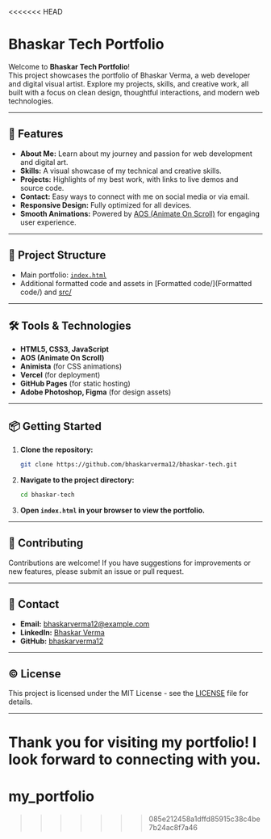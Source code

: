 <<<<<<< HEAD
# Bhaskar Tech Portfolio

Welcome to **Bhaskar Tech Portfolio**!  
This project showcases the portfolio of Bhaskar Verma, a web developer and digital visual artist. Explore my projects, skills, and creative work, all built with a focus on clean design, thoughtful interactions, and modern web technologies.

---

## 🚀 Features

- **About Me:** Learn about my journey and passion for web development and digital art.
- **Skills:** A visual showcase of my technical and creative skills.
- **Projects:** Highlights of my best work, with links to live demos and source code.
- **Contact:** Easy ways to connect with me on social media or via email.
- **Responsive Design:** Fully optimized for all devices.
- **Smooth Animations:** Powered by [AOS (Animate On Scroll)](https://github.com/michalsnik/aos) for engaging user experience.

---

## 📂 Project Structure

- Main portfolio: [`index.html`](index.html)
- Additional formatted code and assets in [Formatted code/](Formatted code/) and [src/](src/)

---

## 🛠️ Tools & Technologies

- **HTML5, CSS3, JavaScript**
- **AOS (Animate On Scroll)**
- **Animista** (for CSS animations)
- **Vercel** (for deployment)
- **GitHub Pages** (for static hosting)
- **Adobe Photoshop, Figma** (for design assets)

---

## 📦 Getting Started

1. **Clone the repository:**
   ```sh
   git clone https://github.com/bhaskarverma12/bhaskar-tech.git
   ```
2. **Navigate to the project directory:**
   ```sh
   cd bhaskar-tech
   ```
3. **Open `index.html` in your browser to view the portfolio.**

---

## 🤝 Contributing

Contributions are welcome! If you have suggestions for improvements or new features, please submit an issue or pull request.

---

## 📧 Contact

- **Email:** bhaskarverma12@example.com
- **LinkedIn:** [Bhaskar Verma](https://www.linkedin.com/in/bhaskarverma12)
- **GitHub:** [bhaskarverma12](https://github.com/bhaskarverma12)

---

## ©️ License

This project is licensed under the MIT License - see the [LICENSE](LICENSE) file for details.

---

Thank you for visiting my portfolio! I look forward to connecting with you.
=======
# my_portfolio
>>>>>>> 085e212458a1dffd85915c38c4be7b24ac8f7a46

